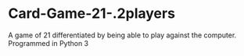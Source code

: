 # Card-Game-21-.2players
A game of 21 differentiated by being able to play against the computer. Programmed in Python 3
